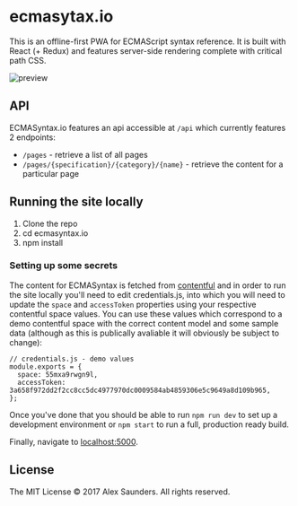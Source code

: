 # ecmasytax.io

This is an offline-first PWA for ECMAScript syntax reference. It is built with React (+ Redux) and features server-side rendering complete with critical path CSS.

![preview](https://user-images.githubusercontent.com/22820481/30816456-e8238670-a20d-11e7-9d73-5ae97b398df6.jpg)

## API

ECMASyntax.io features an api accessible at `/api` which currently features 2 endpoints:

- `/pages` - retrieve a list of all pages
- `/pages/{specification}/{category}/{name}` - retrieve the content for a particular page
 
## Running the site locally

1. Clone the repo
2. cd ecmasyntax.io
3. npm install

### Setting up some secrets

The content for ECMASyntax is fetched from [contentful](https://www.contentful.com/) and in order to run the site locally you'll need to edit credentials.js, into which you will need to update the `space` and `accessToken` properties using your respective contentful space values. You can use these values which correspond to a demo contentful space with the correct content model and some sample data (although as this is publically avaliable it will obviously be subject to change):

```
// credentials.js - demo values
module.exports = {
  space: 55mxa9rwgn9l,
  accessToken: 3a658f972dd2f2cc8cc5dc4977970dc0009584ab4859306e5c9649a8d109b965,
};
```

Once you've done that you should be able to run `npm run dev` to set up a development environment or `npm start` to run a full, production ready build.

Finally, navigate to [localhost:5000](https://localhost:5000).


## License

The MIT License © 2017 Alex Saunders. All rights reserved.
